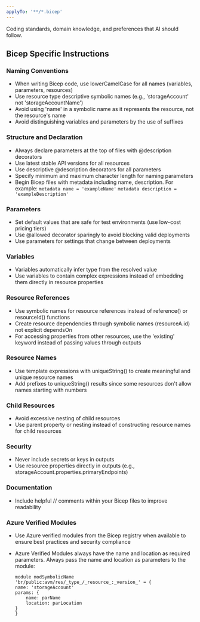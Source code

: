 ```yaml
---
applyTo: '**/*.bicep'
---
```

Coding standards, domain knowledge, and preferences that AI should follow.

## Bicep Specific Instructions
### Naming Conventions
-   When writing Bicep code, use lowerCamelCase for all names (variables, parameters, resources)
-   Use resource type descriptive symbolic names (e.g., 'storageAccount' not 'storageAccountName')
-   Avoid using 'name' in a symbolic name as it represents the resource, not the resource's name
-   Avoid distinguishing variables and parameters by the use of suffixes

### Structure and Declaration
-   Always declare parameters at the top of files with @description decorators
-   Use latest stable API versions for all resources
-   Use descriptive @description decorators for all parameters
-   Specify minimum and maximum character length for naming parameters
-   Begin Bicep files with metadata including name, description. For example:
    `metadata name = 'exampleName'`
    `metadata description = 'exampleDescription'`

### Parameters
-   Set default values that are safe for test environments (use low-cost pricing tiers)
-   Use @allowed decorator sparingly to avoid blocking valid deployments
-   Use parameters for settings that change between deployments

### Variables
-   Variables automatically infer type from the resolved value
-   Use variables to contain complex expressions instead of embedding them directly in resource properties

### Resource References
-   Use symbolic names for resource references instead of reference() or resourceId() functions
-   Create resource dependencies through symbolic names (resourceA.id) not explicit dependsOn
-   For accessing properties from other resources, use the 'existing' keyword instead of passing values through outputs

### Resource Names
-   Use template expressions with uniqueString() to create meaningful and unique resource names
-   Add prefixes to uniqueString() results since some resources don't allow names starting with numbers

### Child Resources
-   Avoid excessive nesting of child resources
-   Use parent property or nesting instead of constructing resource names for child resources

### Security
-   Never include secrets or keys in outputs
-   Use resource properties directly in outputs (e.g., storageAccount.properties.primaryEndpoints)

### Documentation
-   Include helpful // comments within your Bicep files to improve readability

### Azure Verified Modules
-   Use Azure verified modules from the Bicep registry when available to ensure best practices and security compliance
-   Azure Verified Modules always have the name and location as required parameters. Always pass the name and location as parameters to the module:

    ```bicep
    module modSymbolicName 'br/public:avm/res/_type_/_resource_:_version_' = {
    name: 'storageAccount'
    params: {
        name: parName
        location: parLocation
    }
    }
    ```
